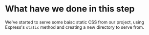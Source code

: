 # What have we done in this step

We've started to serve some baisc static CSS from our project, using Express's `static` method and creating a new directory to serve from.